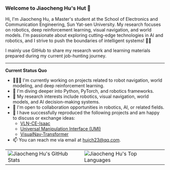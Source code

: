 ### Welcome to Jiaocheng Hu's Hut 👋  

Hi, I'm Jiaocheng Hu, a Master's student at the School of Electronics and Communication Engineering, Sun Yat-sen University. My research focuses on robotics, deep reinforcement learning, visual navigation, and world models. I'm passionate about exploring cutting-edge technologies in AI and robotics, and I strive to push the boundaries of intelligent systems! 🤖✨  

I mainly use GitHub to share my research work and learning materials prepared during my current job-hunting journey.  

---  

**Current Status Quo**  

- 👨🏻‍💻 I'm currently working on projects related to robot navigation, world modeling, and deep reinforcement learning.  
- 🌱 I'm diving deeper into Python, PyTorch, and robotics frameworks.  
- 🤔 My research interests include robotics, visual navigation, world models, and AI decision-making systems.  
- 💼 I'm open to collaboration opportunities in robotics, AI, or related fields.  
- 💬 I have successfully reproduced the following projects and am happy to discuss or exchange ideas:  
  - [VLN-CE-Isaac](https://github.com/yang-zj1026/VLN-CE-Isaac)  
  - [Universal Manipulation Interface (UMI)](https://github.com/real-stanford/universal_manipulation_interface)  
  - [VisualNav-Transformer](https://github.com/robodhruv/visualnav-transformer)  
- 📫 You can reach me via email at hujch23@qq.com.

<table>  
  <tr>  
    <td>  
      <img src="https://github-readme-stats.vercel.app/api?username=hujch23&show_icons=true&hide_border=true" alt="Jiaocheng Hu's GitHub Stats" />  
    </td>  
    <td>  
      <img src="https://github-readme-stats.vercel.app/api/top-langs/?username=hujch23&layout=compact&hide_border=true" alt="Jiaocheng Hu's Top Languages" />  
    </td>  
  </tr>  
</table>  


